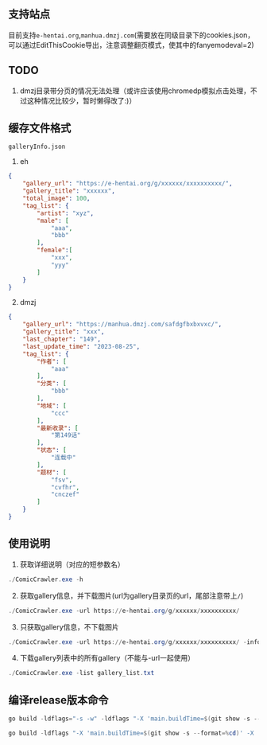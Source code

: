 ## 支持站点
目前支持`e-hentai.org`,`manhua.dmzj.com`(需要放在同级目录下的cookies.json，可以通过EditThisCookie导出，注意调整翻页模式，使其中的fanyemodeval=2)
## TODO
1. dmzj目录带分页的情况无法处理（或许应该使用chromedp模拟点击处理，不过这种情况比较少，暂时懒得改了:)）
## 缓存文件格式
`galleryInfo.json`

1. eh
```json
{
    "gallery_url": "https://e-hentai.org/g/xxxxxx/xxxxxxxxxx/",
    "gallery_title": "xxxxxx",
    "total_image": 100,
    "tag_list": {
        "artist": "xyz",
        "male": [
            "aaa",
            "bbb"
        ],
        "female":[
            "xxx",
            "yyy"
        ]
    }
}
```
2. dmzj
```json
{
    "gallery_url": "https://manhua.dmzj.com/safdgfbxbxvxc/",
    "gallery_title": "xxx",
    "last_chapter": "149",
    "last_update_time": "2023-08-25",
    "tag_list": {
        "作者": [
            "aaa"
        ],
        "分类": [
            "bbb"
        ],
        "地域": [
            "ccc"
        ],
        "最新收录": [
            "第149话"
        ],
        "状态": [
            "连载中"
        ],
        "题材": [
            "fsv",
            "cvfhr",
            "cnczef"
        ]
    }
}
```
##  使用说明
1. 获取详细说明（对应的短参数名）
```powershell
./ComicCrawler.exe -h
```
2. 获取gallery信息，并下载图片(url为gallery目录页的url，尾部注意带上`/`)
```powershell
./ComicCrawler.exe -url https://e-hentai.org/g/xxxxxx/xxxxxxxxxx/
```
3. 只获取gallery信息，不下载图片
```powershell
./ComicCrawler.exe -url https://e-hentai.org/g/xxxxxx/xxxxxxxxxx/ -info true
```
4. 下载gallery列表中的所有gallery（不能与-url一起使用）
```powershell
./ComicCrawler.exe -list gallery_list.txt
```
## 编译release版本命令

```powershell
go build -ldflags="-s -w" -ldflags "-X 'main.buildTime=$(git show -s --format=%cd)' -X 'main.goVersion=$(go version)'" -o ComicCrawler.exe main.go
```
```powershell
go build -ldflags "-X 'main.buildTime=$(git show -s --format=%cd)' -X 'main.goVersion=$(go version)'" -o ComicCrawler.exe main.go
```